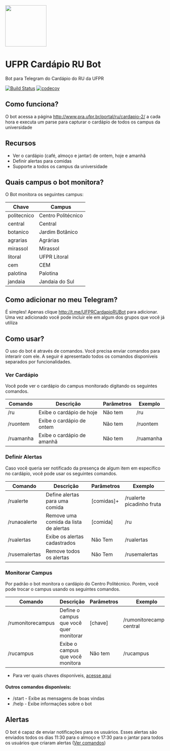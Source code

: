 
<img src="https://raw.githubusercontent.com/thiagodnf/ufpr-cardapio-ru-bot/master/img/logo.png" width="130px"/>


# UFPR Cardápio RU Bot

Bot para Telegram do Cardápio do RU da UFPR

[![Build Status](https://travis-ci.org/thiagodnf/ufpr-cardapio-ru-bot.svg?branch=master)](https://travis-ci.org/thiagodnf/ufpr-cardapio-ru-bot)
[![codecov](https://codecov.io/gh/thiagodnf/ufpr-cardapio-ru-bot/branch/master/graph/badge.svg)](https://codecov.io/gh/thiagodnf/ufpr-cardapio-ru-bot)

## Como funciona?

O bot acessa a página http://www.pra.ufpr.br/portal/ru/cardapio-2/ a cada hora e executa um parse para capturar o cardápio de todos os campus da universidade

## Recursos

- Ver o cardápio (café, almoço e jantar) de ontem, hoje e amanhã
- Definir alertas para comidas
- Supporte a todos os campus da universidade

## Quais campus o bot monitora?

O Bot monitora os seguintes campus:

| Chave               |     Campus          |
|---------------------|---------------------|
| politecnico  | Centro Politécnico  |
| central             | Central             |
| botanico            | Jardim Botânico     |
| agrarias            | Agrárias            |
| mirassol            | Mirassol            |
| litoral             | UFPR Litoral        |
| cem                 | CEM                 |
| palotina            | Palotina            |
| jandaia      | Jandaia do Sul      |

## Como adicionar no meu Telegram?

É simples! Apenas clique http://t.me/UFPRCardapioRUBot para adicionar. Uma vez adicionado você pode incluir ele em algum dos grupos que você já utiliza

## Como usar?

O uso do bot é através de comandos. Você precisa enviar comandos para interarir com ele. A seguir é apresentado todos os comandos disponíveis separados por funcionalidades.

### Ver Cardápio

Você pode ver o cardápio do campus monitorado digitando os seguintes comandos.

| Comando   | Descrição                   | Parâmetros  | Exemplo    |
|-----------|-----------------------------|-------------|------------|
|/ru        | Exibe o cardápio de hoje    | Não tem     | /ru        |
|/ruontem   | Exibe o cardápio de ontem   | Não tem     | /ruontem   |
|/ruamanha  | Exibe o cardápio de amanhã  | Não tem     | /ruamanha  |

### Definir Alertas

Caso você queria ser notificado da presença de algum item em específico no cardápio, você pode usar os seguintes comandos.

| Comando       | Descrição                             | Parâmetros  | Exemplo                   |
|---------------|---------------------------------------|-------------|---------------------------|
|/rualerte      | Define alertas para uma comida        | [comidas]+  | /rualerte picadinho fruta |
|/runaoalerte   | Remove uma comida da lista de alertas | [comida]    | /ru                       |
|/rualertas     | Exibe os alertas cadastrados          | Não Tem     | /rualertas                |
|/rusemalertas  | Remove todos os alertas               | Não Tem     | /rusemalertas             |

### Monitorar Campus

Por padrão o bot monitora o cardápio do Centro Politécnico. Porém, você pode trocar o campus usando os seguintes comandos.

| Comando           | Descrição                               | Parâmetros  | Exemplo                   |
|-------------------|-----------------------------------------|-------------|---------------------------|
|/rumonitorecampus  | Define o campus que você quer monitorar | [chave]     | /rumonitorecampus central |
|/rucampus          | Exibe o campus que você monitora        | Não tem     | /rucampus                 |

* Para ver quais chaves disponíveis, [acesse aqui](#quais-campus-o-bot-monitora)

#### Outros comandos disponíveis:

- /start - Exibe as mensagens de boas vindas
- /help - Exibe informações sobre o bot

## Alertas

O bot é capaz de enviar notificações para os usuários. Esses alertas são enviados todos os dias 11:30 para o almoço e 17:30 para o jantar para todos os usuários que criaram alertas ([Ver comandos](#definir-alertas))